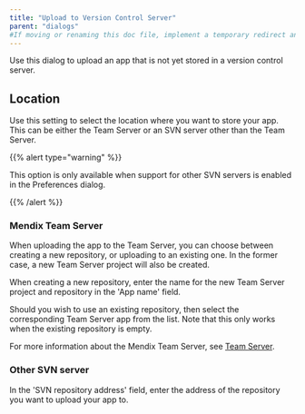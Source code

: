 ```yaml
---
title: "Upload to Version Control Server"
parent: "dialogs"
#If moving or renaming this doc file, implement a temporary redirect and let the respective team know they should update the URL in the product. See Mapping to Products for more details.
---
```

Use this dialog to upload an app that is not yet stored in a version control server.

## Location

Use this setting to select the location where you want to store your app. This can be either the Team Server or an SVN server other than the Team Server.

{{% alert type="warning" %}}

This option is only available when support for other SVN servers is enabled in the Preferences dialog.

{{% /alert %}}

### Mendix Team Server

When uploading the app to the Team Server, you can choose between creating a new repository, or uploading to an existing one. In the former case, a new Team Server project will also be created.

When creating a new repository, enter the name for the new Team Server project and repository in the 'App name' field.

Should you wish to use an existing repository, then select the corresponding Team Server app from the list. Note that this only works when the existing repository is empty.

For more information about the Mendix Team Server, see [Team Server](team-server).

### Other SVN server

In the 'SVN repository address' field, enter the address of the repository you want to upload your app to.
